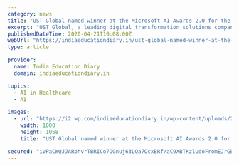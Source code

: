 ```yaml
---
category: news
title: "UST Global named winner at the Microsoft AI Awards 2.0 for the Best Innovation in Artificial Intelligence"
excerpt: "UST Global, a leading digital transformation solutions company, announced that it has won the 2020 most innovative AI application award for societal impact from Microsoft. UST"
publishedDateTime: 2020-04-21T10:08:00Z
webUrl: "https://indiaeducationdiary.in/ust-global-named-winner-at-the-microsoft-ai-awards-2-0-for-the-best-innovation-in-artificial-intelligence/"
type: article

provider:
  name: India Education Diary
  domain: indiaeducationdiary.in

topics:
  - AI in Healthcare
  - AI

images:
  - url: "https://i2.wp.com/indiaeducationdiary.in/wp-content/uploads/2020/04/Krishna-Sudheendra-CEO-UST-Global-recieving-the-award-from-Jean-Philippe-Courtois-EVP-and-President-Global-Sales-Marketing-and-Operations-Microsoft-Corporation.jpg?fit=1000%2C1058&ssl=1"
    width: 1000
    height: 1058
    title: "UST Global named winner at the Microsoft AI Awards 2.0 for the Best Innovation in Artificial Intelligence"

secured: "iVPaCWQJJARohvrTBRICo7OGnuj63LQa7OcxBRf/aC9XBTKzlUdoFromEJrGBS+0zks7Ze+DbUC821Bm0GDw1KmGero5nbrdN+2cx0qpC4T2oHbUyj8L4L1ywzaqKf8uy9yjrbaK3opOJZkjbB/r1tpEiEkccuvUuMDmPVVG66FdvxSUoI3nKSP40FT+S2+5s+A1+AANGTo1Z7cEtlFl+jmQpi4fZ00UKgUi7/+Xd8AEyK/qXWoc9BveHHeTmVBNKXnOLFfZerb6KaQ3MwoLP7AX7rOMV5UU7l+NuVmTFtmKHAHxO5gYJcVf9UG2GoR1;WFGq0BjPBUmumOK0bQxwsg=="
---
```


